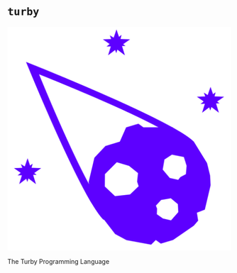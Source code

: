 # `turby`

![turby language](https://raw.githubusercontent.com/turbylang/turby/main/assets/turbylang.png)

The Turby Programming Language
